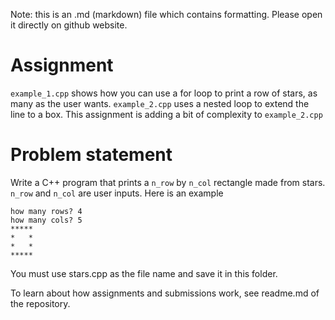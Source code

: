 Note: this is an .md (markdown) file which contains formatting. Please open it directly on github website.

# Assignment

`example_1.cpp` shows how you can use a for loop to print a row of stars, as many as the user wants. `example_2.cpp` uses a nested loop to extend the line to a box. This assignment is adding a bit of complexity to `example_2.cpp`

# Problem statement
Write a C++ program that prints a `n_row` by `n_col` rectangle made from stars. `n_row` and `n_col` are user inputs. Here is an example

    how many rows? 4
    how many cols? 5
    *****
    *   *
    *   *
    *****

You must use stars.cpp as the file name and save it in this folder.

To learn about how assignments and submissions work, see readme.md of the repository.